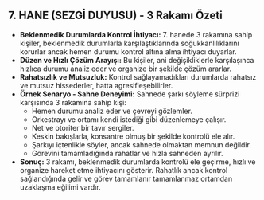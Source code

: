 ## 7. HANE (SEZGİ DUYUSU) - 3 Rakamı Özeti

* **Beklenmedik Durumlarda Kontrol İhtiyacı:** 7. hanede 3 rakamına sahip kişiler, beklenmedik durumlarla karşılaştıklarında soğukkanlılıklarını korurlar ancak hemen durumu kontrol altına alma ihtiyacı duyarlar. 
* **Düzen ve Hızlı Çözüm Arayışı:** Bu kişiler, ani değişikliklerle karşılaşınca hızlıca durumu analiz eder ve organize bir şekilde çözüm ararlar. 
* **Rahatsızlık ve Mutsuzluk:** Kontrol sağlayamadıkları durumlarda rahatsız ve mutsuz hissederler, hatta agresifleşebilirler.
* **Örnek Senaryo - Sahne Deneyimi:**  Sahnede şarkı söyleme sürprizi karşısında 3 rakamına sahip kişi:
    * Hemen durumu analiz eder ve çevreyi gözlemler.
    * Orkestrayı ve ortamı kendi istediği gibi düzenlemeye çalışır.
    * Net ve otoriter bir tavır sergiler.
    * Keskin bakışlarla, konsantre olmuş bir şekilde kontrolü ele alır.
    * Şarkıyı içtenlikle söyler, ancak sahnede olmaktan memnun değildir.
    * Görevini tamamladığında rahatlar ve hızla sahneden ayrılır.
* **Sonuç:** 3 rakamı, beklenmedik durumlarda kontrolü ele geçirme, hızlı ve organize hareket etme ihtiyacını gösterir. Rahatlık ancak kontrol sağlandığında gelir ve görev tamamlanır tamamlanmaz ortamdan uzaklaşma eğilimi vardır. 
